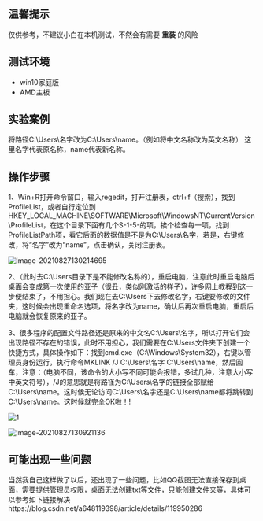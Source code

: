 ## 温馨提示

仅供参考，不建议小白在本机测试，不然会有需要 **重装** 的风险

## 测试环境

- win10家庭版
- AMD主板

## 实验案例

将路径C:\Users\名字改为C:\Users\name。（例如将中文名称改为英文名称）
这里名字代表原名称，name代表新名称。

## 操作步骤

1、Win+R打开命令窗口，输入regedit，打开注册表，ctrl+f（搜索），找到ProfileList，或者自行定位到HKEY_LOCAL_MACHINE\SOFTWARE\Microsoft\WindowsNT\CurrentVersion\ProfileList，在这个目录下面有几个S-1-5-的项，挨个检查每一项，找到ProfileListPath项，看它后面的数据值是不是为C:\Users\名字，若是，右键修改，将“名字”改为“name”。点击确认，关闭注册表。

![image-20210827130214695](https://fafa-blog-img.oss-cn-beijing.aliyuncs.com/images/img/20210827130214.png)

2、（此时去C:\Users目录下是不能修改名称的），重启电脑，注意此时重启电脑后桌面会变成第一次使用的亚子（很丑，类似刚激活的样子），许多网上教程到这一步便结束了，不用担心。我们现在去C:\Users下去修改名字，右键要修改的文件夹，这时候会出现重命名选项，将名字改为name，确认后再次重启电脑，重启后电脑就会恢复原来的亚子。

3、很多程序的配置文件路径还是原来的中文名C:\Users\名字，所以打开它们会出现路径不存在的错误，此时不用担心，我们需要在C:\Users文件夹下创建一个快捷方式，具体操作如下：找到cmd.exe（C:\Windows\System32），右键以管理员身份运行，执行命令MKLINK /J C:\Users\名字 C:\Users\name，然后回车，注意：（电脑不同，该命令的大小写不同可能会报错，多试几种，注意大小写中英文符号），/J的意思就是将路径为C:\Users\名字的链接全部赋给C:\Users\name。这时候无论访问C:\Users\名字还是C:\Users\name都将跳转到C:\Users\name。这时候就完全OK啦！!

![1](https://fafa-blog-img.oss-cn-beijing.aliyuncs.com/images/img/20210827130835.png)

![image-20210827130921136](https://fafa-blog-img.oss-cn-beijing.aliyuncs.com/images/img/20210827130921.png)

## 可能出现一些问题

当然我自己这样做了以后，还出现了一些问题，比如QQ截图无法直接保存到桌面，需要提供管理员权限，桌面无法创建txt等文件，只能创建文件夹等，具体可以参考如下链接解决https://blog.csdn.net/a648119398/article/details/119950286

